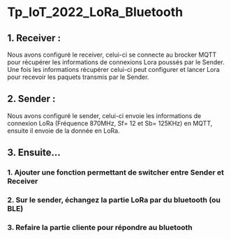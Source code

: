 # Tp_IoT_2022_LoRa_Bluetooth

## 1. Receiver :
 
Nous avons configuré le receiver, celui-ci se connecte au brocker MQTT pour récupérer les informations de connexions Lora poussés par le Sender. Une fois les informations récupérer celui-ci peut configurer et lancer Lora pour recevoir les paquets transmis par le Sender.

## 2. Sender :

Nous avons configuré le sender, celui-ci envoie les informations de connexion LoRa (Fréquence 870MHz, Sf= 12 et Sb= 125KHz) en MQTT, ensuite il envoie de la donnée en LoRa.

## 3. Ensuite...

### 1. Ajouter une fonction permettant de switcher entre Sender et Receiver

### 2. Sur le sender, échangez la partie LoRa par du bluetooth (ou BLE)

### 3. Refaire la partie cliente pour répondre au bluetooth

